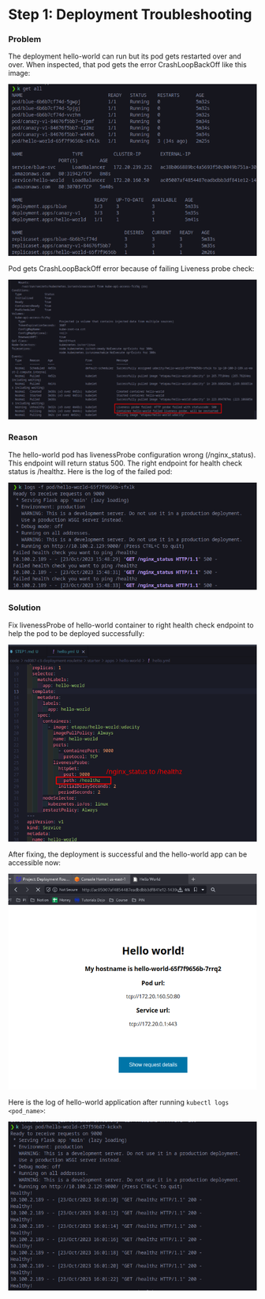 # Step 1: Deployment Troubleshooting

### Problem

The deployment hello-world can run but its pod gets restarted over and over. When inspected, that pod gets the error CrashLoopBackOff like this image:

![Problem inspect all](./img/problem-inspect-all.png)

Pod gets CrashLoopBackOff error because of failing Liveness probe check:

![Problem inspect pod](./img/problem-inspect-pod.png)

### Reason

The hello-world pod has livenessProbe configuration wrong (/nginx_status). This endpoint will return status 500. The right endpoint for health check status is /healthz. Here is the log of the failed pod:

![Reason log pod](./img/reason-log-pod.png)

### Solution

Fix livenessProbe of hello-world container to right health check endpoint to help the pod to be deployed successfully:

![Solution manifest](./img/solution-manifest.png)

After fixing, the deployment is successful and the hello-world app can be accessible now:

![Solution web](./img/solution-web.png)

Here is the log of hello-world application after running `kubectl logs <pod_name>`:

![Solution healthy](./img/solution-healthy.png)
